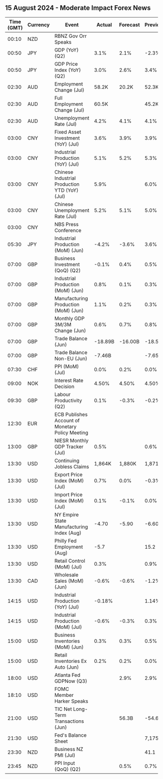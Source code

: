 ## 15 August 2024 - Moderate Impact Forex News

| Time (GMT) | Currency | Event | Actual | Forecast | Previous |
|------|----------|-------|--------|----------|----------|
| 00:10 | NZD | RBNZ Gov Orr Speaks |  |  |  |
| 00:50 | JPY | GDP (YoY) (Q2) | 3.1% | 2.1% | -2.3% |
| 00:50 | JPY | GDP Price Index (YoY) (Q2) | 3.0% | 2.6% | 3.4% |
| 02:30 | AUD | Employment Change (Jul) | 58.2K | 20.2K | 52.3K |
| 02:30 | AUD | Full Employment Change (Jul) | 60.5K |  | 45.2K |
| 02:30 | AUD | Unemployment Rate (Jul) | 4.2% | 4.1% | 4.1% |
| 03:00 | CNY | Fixed Asset Investment (YoY) (Jul) | 3.6% | 3.9% | 3.9% |
| 03:00 | CNY | Industrial Production (YoY) (Jul) | 5.1% | 5.2% | 5.3% |
| 03:00 | CNY | Chinese Industrial Production YTD (YoY) (Jul) | 5.9% |  | 6.0% |
| 03:00 | CNY | Chinese Unemployment Rate (Jul) | 5.2% | 5.1% | 5.0% |
| 03:00 | CNY | NBS Press Conference |  |  |  |
| 05:30 | JPY | Industrial Production (MoM) (Jun) | -4.2% | -3.6% | 3.6% |
| 07:00 | GBP | Business Investment (QoQ) (Q2) | -0.1% | 0.4% | 0.5% |
| 07:00 | GBP | Industrial Production (MoM) (Jun) | 0.8% | 0.1% | 0.3% |
| 07:00 | GBP | Manufacturing Production (MoM) (Jun) | 1.1% | 0.2% | 0.3% |
| 07:00 | GBP | Monthly GDP 3M/3M Change (Jun) | 0.6% | 0.7% | 0.8% |
| 07:00 | GBP | Trade Balance (Jun) | -18.89B | -16.00B | -18.59B |
| 07:00 | GBP | Trade Balance Non-EU (Jun) | -7.46B |  | -7.65B |
| 07:30 | CHF | PPI (MoM) (Jul) | 0.0% | 0.2% | 0.0% |
| 09:00 | NOK | Interest Rate Decision | 4.50% | 4.50% | 4.50% |
| 09:30 | GBP | Labour Productivity (Q2) | 0.1% | -0.3% | -0.2% |
| 12:30 | EUR | ECB Publishes Account of Monetary Policy Meeting |  |  |  |
| 13:00 | GBP | NIESR Monthly GDP Tracker (Jul) | 0.5% |  | 0.6% |
| 13:30 | USD | Continuing Jobless Claims | 1,864K | 1,880K | 1,871K |
| 13:30 | USD | Export Price Index (MoM) (Jul) | 0.7% | 0.0% | -0.3% |
| 13:30 | USD | Import Price Index (MoM) (Jul) | 0.1% | -0.1% | 0.0% |
| 13:30 | USD | NY Empire State Manufacturing Index (Aug) | -4.70 | -5.90 | -6.60 |
| 13:30 | USD | Philly Fed Employment (Aug) | -5.7 |  | 15.2 |
| 13:30 | USD | Retail Control (MoM) (Jul) | 0.3% |  | 0.9% |
| 13:30 | CAD | Wholesale Sales (MoM) (Jun) | -0.6% | -0.6% | -1.2% |
| 14:15 | USD | Industrial Production (YoY) (Jul) | -0.18% |  | 1.14% |
| 14:15 | USD | Industrial Production (MoM) (Jul) | -0.6% | -0.3% | 0.3% |
| 15:00 | USD | Business Inventories (MoM) (Jun) | 0.3% | 0.3% | 0.5% |
| 15:00 | USD | Retail Inventories Ex Auto (Jun) | 0.2% | 0.2% | 0.0% |
| 18:00 | USD | Atlanta Fed GDPNow (Q3) |  | 2.9% | 2.9% |
| 18:10 | USD | FOMC Member Harker Speaks |  |  |  |
| 21:00 | USD | TIC Net Long-Term Transactions (Jun) |  | 56.3B | -54.6B |
| 21:30 | USD | Fed's Balance Sheet |  |  | 7,175B |
| 23:30 | NZD | Business NZ PMI (Jul) |  |  | 41.1 |
| 23:45 | NZD | PPI Input (QoQ) (Q2) |  | 0.5% | 0.7% |
